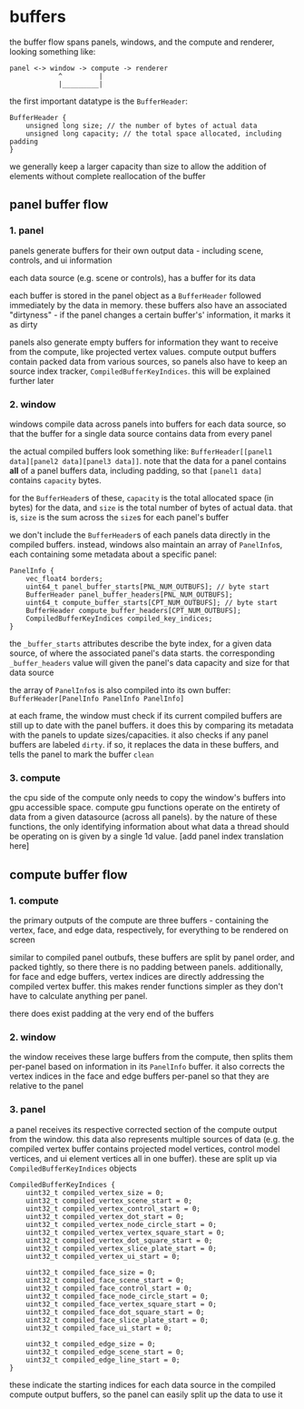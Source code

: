# buffers

the buffer flow spans panels, windows, and the compute and renderer, looking something like:

```
panel <-> window -> compute -> renderer
            ^         |
            |_________|
```

the first important datatype is the `BufferHeader`:

```
BufferHeader {
    unsigned long size; // the number of bytes of actual data
    unsigned long capacity; // the total space allocated, including padding
}
```
we generally keep a larger capacity than size to allow the addition of elements without complete reallocation of the buffer

## panel buffer flow

### 1. panel

panels generate buffers for their own output data - including scene, controls, and ui information

each data source (e.g. scene or controls), has a buffer for its data

each buffer is stored in the panel object as a `BufferHeader` followed immediately by the data in memory. these buffers also have an associated "dirtyness" - if the panel changes a certain buffer's' information, it marks it as dirty

panels also generate empty buffers for information they want to receive from the compute, like projected vertex values. compute output buffers contain packed data from various sources, so panels also have to keep an source index tracker, `CompiledBufferKeyIndices`. this will be explained further later

### 2. window

windows compile data across panels into buffers for each data source, so that the buffer for a single data source contains data from every panel

the actual compiled buffers look something like: `BufferHeader[[panel1 data][panel2 data][panel3 data]]`. note that the data for a panel contains **all** of a panel buffers data, including padding, so that `[panel1 data]` contains `capacity` bytes. 

for the `BufferHeader`s of these, `capacity` is the total allocated space (in bytes) for the data, and `size` is the total number of bytes of actual data. that is, `size` is the sum across the `size`s for each panel's buffer

we don't include the `BufferHeader`s of each panels data directly in the compiled buffers. instead, windows also maintain an array of `PanelInfo`s, each containing some metadata about a specific panel:

```
PanelInfo {
    vec_float4 borders;
    uint64_t panel_buffer_starts[PNL_NUM_OUTBUFS]; // byte start
    BufferHeader panel_buffer_headers[PNL_NUM_OUTBUFS];
    uint64_t compute_buffer_starts[CPT_NUM_OUTBUFS]; // byte start
    BufferHeader compute_buffer_headers[CPT_NUM_OUTBUFS];
    CompiledBufferKeyIndices compiled_key_indices;
}
```
the `_buffer_starts` attributes describe the byte index, for a given data source, of where the associated panel's data starts. the corresponding `_buffer_headers` value will given the panel's data capacity and size for that data source

the array of `PanelInfo`s is also compiled into its own buffer: `BufferHeader[PanelInfo PanelInfo PanelInfo]`

at each frame, the window must check if its current compiled buffers are still up to date with the panel buffers. it does this by comparing its metadata with the panels to update sizes/capacities. it also checks if any panel buffers are labeled `dirty`. if so, it replaces the data in these buffers, and tells the panel to mark the buffer `clean`

### 3. compute
the cpu side of the compute only needs to copy the window's buffers into gpu accessible space. compute gpu functions operate on the entirety of data from a given datasource (across all panels). by the nature of these functions, the only identifying information about what data a thread should be operating on is given by a single 1d value. [add panel index translation here]

## compute buffer flow

### 1. compute

the primary outputs of the compute are three buffers - containing the vertex, face, and edge data, respectively, for everything to be rendered on screen

similar to compiled panel outbufs, these buffers are split by panel order, and packed tightly, so there there is no padding between panels. additionally, for face and edge buffers, vertex indices are directly addressing the compiled vertex buffer. this makes render functions simpler as they don't have to calculate anything per panel.

there does exist padding at the very end of the buffers


### 2. window

the window receives these large buffers from the compute, then splits them per-panel based on information in its `PanelInfo` buffer. it also corrects the vertex indices in the face and edge buffers per-panel so that they are relative to the panel

### 3. panel

a panel receives its respective corrected section of the compute output from the window. this data also represents multiple sources of data (e.g. the compiled vertex buffer contains projected model vertices, control model vertices, and ui element vertices all in one buffer). these are split up via `CompiledBufferKeyIndices` objects

```
CompiledBufferKeyIndices {
    uint32_t compiled_vertex_size = 0;
    uint32_t compiled_vertex_scene_start = 0;
    uint32_t compiled_vertex_control_start = 0;
    uint32_t compiled_vertex_dot_start = 0;
    uint32_t compiled_vertex_node_circle_start = 0;
    uint32_t compiled_vertex_vertex_square_start = 0;
    uint32_t compiled_vertex_dot_square_start = 0;
    uint32_t compiled_vertex_slice_plate_start = 0;
    uint32_t compiled_vertex_ui_start = 0;
    
    uint32_t compiled_face_size = 0;
    uint32_t compiled_face_scene_start = 0;
    uint32_t compiled_face_control_start = 0;
    uint32_t compiled_face_node_circle_start = 0;
    uint32_t compiled_face_vertex_square_start = 0;
    uint32_t compiled_face_dot_square_start = 0;
    uint32_t compiled_face_slice_plate_start = 0;
    uint32_t compiled_face_ui_start = 0;
    
    uint32_t compiled_edge_size = 0;
    uint32_t compiled_edge_scene_start = 0;
    uint32_t compiled_edge_line_start = 0;
}
```

these indicate the starting indices for each data source in the compiled compute output buffers, so the panel can easily split up the data to use it
